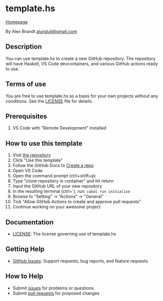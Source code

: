 # template.hs

[Homepage][repository]

By Alex Brandt <alunduil@gmail.com>

## Description

You can use template.hs to create a new GitHub repository. The repository will
have Haskell, VS Code devcontainers, and various GitHub actions ready to use.

## Terms of use

You are free to use template.hs as a basis for your own projects without any
conditions.  See the [LICENSE] file for details.

## Prerequisites

1. VS Code with "Remote Development" installed

## How to use this template

1. Visit [the repository][repository]
1. Click "Use this template"
1. Follow the GitHub Docs to [Create a repo][create a repo]
1. Open VS Code
1. Open the command prompt (ctrl+shift+p)
1. Type "clone repository in container" and hit return
1. Input the GitHub URL of your new repository
1. In the resulting terminal (ctrl+\`), run: `cabal run initialise`
1. Browse to "Setting" -> "Actions" -> "General"
1. Tick "Allow GitHub Actions to create and approve pull requests"
1. Continue working on your awesome project

## Documentation

* [LICENSE]: The license governing use of template.hs

## Getting Help

* [GitHub Issues][issues]: Support requests, bug reports, and feature requests

## How to Help

* Submit [issues] for problems or questions
* Submit [pull requests] for proposed changes

[create a repo]: https://docs.github.com/en/get-started/quickstart/create-a-repo
[issues]: https://github.com/alunduil/template.hs/issues
[LICENSE]: ./LICENSE
[pull requests]: https://github.com/alunduil/template.hs/pulls
[repository]: https://github.com/alunduil/template.hs
